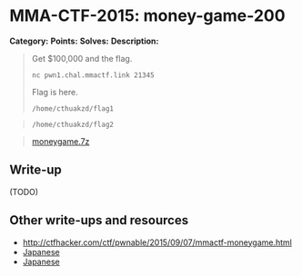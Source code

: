 # MMA-CTF-2015: money-game-200

**Category:**
**Points:**
**Solves:**
**Description:**

> Get $100,000 and the flag.
>
> `nc pwn1.chal.mmactf.link 21345`
>
> Flag is here.
>
> `/home/cthuakzd/flag1`

> `/home/cthuakzd/flag2`

> [moneygame.7z](moneygame.7z-79d4612435e676630748e805bdfff4c5fbff863baed3cc6f9586951e97be85fc)
>


## Write-up

(TODO)

## Other write-ups and resources

* <http://ctfhacker.com/ctf/pwnable/2015/09/07/mmactf-moneygame.html>
* [Japanese](http://shinh.hatenablog.com/entry/2015/09/07/230522)
* [Japanese](https://193s.github.io/blog/2015/09/08/MMACTF2015-writeup/)
